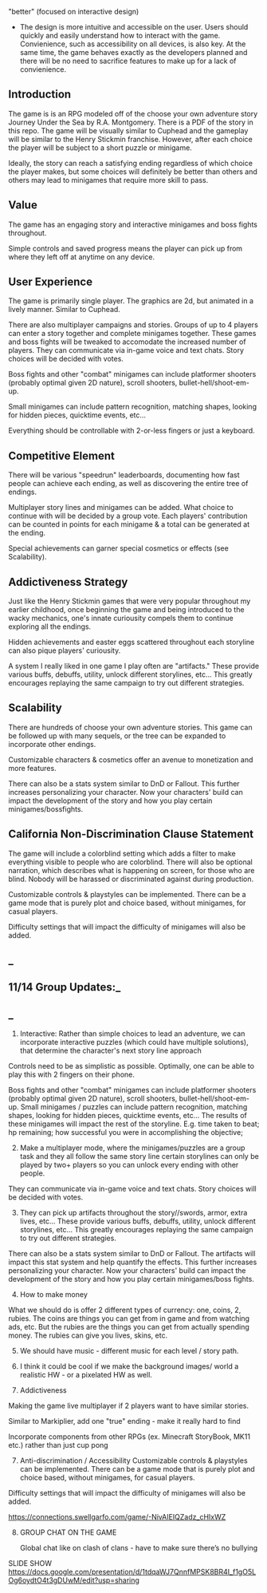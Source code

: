 "better" (focused on interactive design)

- The design is more intuitive and accessible on the user. Users should quickly and easily understand how to interact with the game. Convienience, such as accessibility on all devices, is also key. At the same time, the game behaves exactly as the developers planned and there will be no need to sacrifice features to make up for a lack of convienience.

## Introduction

The game is is an RPG modeled off of the choose your own adventure story Journey Under the Sea by R.A. Montgomery. There is a PDF of the story in this repo. The game will be visually similar to Cuphead and the gameplay will be similar to the Henry Stickmin franchise.
However, after each choice the player will be subject to a short puzzle or minigame.

Ideally, the story can reach a satisfying ending regardless of which choice the player makes, but some choices will definitely be better than others and others may lead to minigames that require more skill to pass.

## Value

The game has an engaging story and interactive minigames and boss fights throughout.

Simple controls and saved progress means the player can pick up from where they left off at anytime on any device.

## User Experience

The game is primarily single player. The graphics are 2d, but animated in a lively manner. Similar to Cuphead.

There are also multiplayer campaigns and stories. Groups of up to 4 players can enter a story together and complete minigames together. These games and boss fights will be tweaked to accomodate the increased number of players. They can communicate via in-game voice and text chats. Story choices will be decided with votes.

Boss fights and other "combat" minigames can include platformer shooters (probably optimal given 2D nature), scroll shooters, bullet-hell/shoot-em-up.

Small minigames can include pattern recognition, matching shapes, looking for hidden pieces, quicktime events, etc...

Everything should be controllable with 2-or-less fingers or just a keyboard.

## Competitive Element

There will be various "speedrun" leaderboards, documenting how fast people can achieve each ending, as well as discovering the entire tree of endings.

Multiplayer story lines and minigames can be added. What choice to continue with will be decided by a group vote. Each players' contribution can be counted in points for each minigame & a total can be generated at the ending.

Special achievements can garner special cosmetics or effects (see Scalability).

## Addictiveness Strategy

Just like the Henry Stickmin games that were very popular throughout my earlier childhood, once beginning the game and being introduced to the wacky mechanics, one's innate curiousity compels them to continue exploring all the endings.

Hidden achievements and easter eggs scattered throughout each storyline can also pique players' curiousity.

A system I really liked in one game I play often are "artifacts." These provide various buffs, debuffs, utility, unlock different storylines, etc... This greatly encourages replaying the same campaign to try out different strategies.

## Scalability

There are hundreds of choose your own adventure stories. This game can be followed up with many sequels, or the tree can be expanded to incorporate other endings.

Customizable characters & cosmetics offer an avenue to monetization and more features.

There can also be a stats system similar to DnD or Fallout. This further increases personalizing your character. Now your characters' build can impact the development of the story and how you play certain minigames/bossfights.

## California Non-Discrimination Clause Statement

The game will include a colorblind setting which adds a filter to make everything visible to people who are colorblind. There will also be optional narration, which describes what is happening on screen, for those who are blind. Nobody will be harassed or discriminated against during production.

Customizable controls & playstyles can be implemented. There can be a game mode that is purely plot and choice based, without minigames, for casual players.

Difficulty settings that will impact the difficulty of minigames will also be added.

## ******************************\_******************************

## 11/14 Group Updates:**************************\_**************************

## ******************************\_******************************

1. Interactive: Rather than simple choices to lead an adventure, we can incorporate interactive puzzles (which could have multiple solutions), that determine the character's next story line approach

Controls need to be as simplistic as possible. Optimally, one can be able to play this with 2 fingers on their phone.

Boss fights and other "combat" minigames can include platformer shooters (probably optimal given 2D nature), scroll shooters, bullet-hell/shoot-em-up.
Small minigames / puzzles can include pattern recognition, matching shapes, looking for hidden pieces, quicktime events, etc...
The results of these minigames will impact the rest of the storyline.
E.g. time taken to beat; hp remaining; how successful you were in accomplishing the objective;

2. Make a multiplayer mode, where the minigames/puzzles are a group task and they all follow the same story line certain storylines can only be played by two+ players so you can unlock every ending with other people.

They can communicate via in-game voice and text chats. Story choices will be decided with votes.

3. They can pick up artifacts throughout the story//swords, armor, extra lives, etc…
   These provide various buffs, debuffs, utility, unlock different storylines, etc... This greatly encourages replaying the same campaign to try out different strategies.

There can also be a stats system similar to DnD or Fallout. The artifacts will impact this stat system and help quantify the effects. This further increases personalizing your character. Now your characters' build can impact the development of the story and how you play certain minigames/boss fights.

4. How to make money

What we should do is offer 2 different types of currency: one, coins, 2, rubies. The coins are things you can get from in game and from watching ads, etc. But the rubies are the things you can get from actually spending money. The rubies can give you lives, skins, etc.

5. We should have music - different music for each level / story path.

6. I think it could be cool if we make the background images/ world a realistic HW - or a pixelated HW as well.

7. Addictiveness

Making the game live multiplayer if 2 players want to have similar stories.

Similar to Markiplier, add one "true" ending - make it really hard to find

Incorporate components from other RPGs (ex. Minecraft StoryBook, MK11 etc.) rather than just cup pong

7. Anti-discrimination / Accessibility
   Customizable controls & playstyles can be implemented. There can be a game mode that is purely plot and choice based, without minigames, for casual players.

Difficulty settings that will impact the difficulty of minigames will also be added.

https://connections.swellgarfo.com/game/-NivAIEIQZadz_cHIxWZ

8. GROUP CHAT ON THE GAME

   Global chat like on clash of clans - have to make sure there’s no bullying

SLIDE SHOW
https://docs.google.com/presentation/d/1tdqaWJ7QnnfMPSK8BR4I_f1gO5LOg6oydtO4t3gDUwM/edit?usp=sharing
